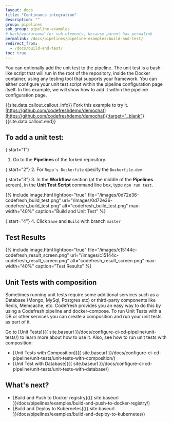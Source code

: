 ```yaml
---
layout: docs
title: "Continuous integration"
description: ""
group: pipelines
sub_group: pipeline-examples
# hack/workaround for sub elements, because parent has permalink
permalink: /docs/pipelines/pipeline-examples/build-and-test/
redirect_from:
  - /docs/build-and-test/
toc: true
---
```

You can optionally add the unit test to the pipeline. The unit test is a bash-like script that will run in the root of the repository, inside the Docker container, using any testing tool that supports your framework. You can either configure your unit test script within the pipeline configuration page itself. In this example, we will show how to add it within the pipeline configuration page.

{{site.data.callout.callout_info}}
Fork this example to try it. [https://github.com/codefreshdemo/demochat](https://github.com/codefreshdemo/demochat){:target="_blank"}
{{site.data.callout.end}}

## To add a unit test:

{:start="1"} 
1. Go to the **Pipelines** of the forked repository.

{:start="2"}
2. For `Repo's Dockerfile` specify the `Dockerfile.dev`

{:start="3"}
3. In the **Workflow** section (at the middle of the **Pipelines** screen), in the **Unit Test Script** command line box, type `npm run test`.

{% include 
image.html 
lightbox="true" 
file="/images/0d72e36-codefresh_build_test.png" 
url="/images/0d72e36-codefresh_build_test.png"
alt="codefresh_build_test.png" 
max-width="40%"
caption="Build and Unit Test"
%}

{:start="4"}
4. Click `Save` and `Build` with branch `master`

## Test Results

{% include 
image.html 
lightbox="true" 
file="/images/c15144c-codefresh_result_screen.png" 
url="/images/c15144c-codefresh_result_screen.png"
alt="codefresh_result_screen.png" 
max-width="40%"
caption="Test Results"
%}

## Unit Tests with composition
Sometimes running unit tests require some additional services such as a Database (Mongo, MySql, Postgres etc) or third-party components like Redis, Memcache, etc.
Codefresh provides you an easy way to do this by using a Codefresh pipeline and docker-compose.
To run Unit Tests with a DB or other services you can create a composition and run your unit tests as part of it.

Go to [Unit Tests]({{ site.baseurl }}/docs/configure-ci-cd-pipeline/unit-tests/)  to learn more about how to use it. Also, see how to run unit tests with composition: 
- [Unit Tests with Composition]({{ site.baseurl }}/docs/configure-ci-cd-pipeline/unit-tests/unit-tests-with-composition/) 
- [Unit Test with Database]({{ site.baseurl }}/docs/configure-ci-cd-pipeline/unit-tests/unit-tests-with-database/)

## What's next?
- [Build and Push to Docker registry]({{ site.baseurl }}/docs/pipelines/examples/build-and-push-to-docker-registry/) 
- [Build and Deploy to Kubernetes]({{ site.baseurl }}/docs/pipelines/examples/build-and-deploy-to-kubernetes/)
